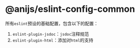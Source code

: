 # @anijs/eslint-config-common

所有`eslint`预设的基础配置，包含以下的配置：

1. `eslint-plugin-jsdoc`：`jsdoc`注释规范
2. `eslint-plugin-html`：添加对`html`的支持
